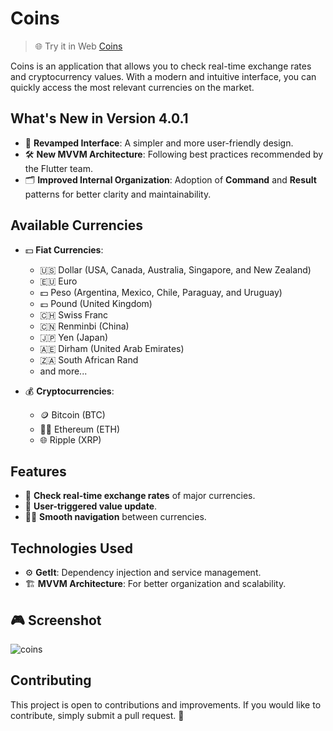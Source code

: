 # Coins

> 🌐 Try it in Web [Coins](https://fagnerdossantos.github.io/coins/)

Coins is an application that allows you to check real-time exchange rates and cryptocurrency values. With a modern and intuitive interface, you can quickly access the most relevant currencies on the market.

## What's New in Version 4.0.1
- 🚀 **Revamped Interface**: A simpler and more user-friendly design.
- 🛠️ **New MVVM Architecture**: Following best practices recommended by the Flutter team.
- 🗂️ **Improved Internal Organization**: Adoption of **Command** and **Result** patterns for better clarity and maintainability.

## Available Currencies
- 💵 **Fiat Currencies**:
  - 🇺🇸 Dollar (USA, Canada, Australia, Singapore, and New Zealand)
  - 🇪🇺 Euro
  - 💵 Peso (Argentina, Mexico, Chile, Paraguay, and Uruguay)
  - 💷 Pound (United Kingdom)
  - 🇨🇭 Swiss Franc
  - 🇨🇳 Renminbi (China)
  - 🇯🇵 Yen (Japan)
  - 🇦🇪 Dirham (United Arab Emirates)
  - 🇿🇦 South African Rand
  - and more...

- 💰 **Cryptocurrencies**:
  - 🪙 Bitcoin (BTC)
  - 🐱‍💻 Ethereum (ETH)
  - 🌐 Ripple (XRP)

## Features

- 🔄 **Check real-time exchange rates** of major currencies.
- 🔔 **User-triggered value update**.
- 🚶‍♂️ **Smooth navigation** between currencies.

## Technologies Used

- ⚙️ **GetIt**: Dependency injection and service management.
- 🏗️ **MVVM Architecture**: For better organization and scalability.

## 🎮 Screenshot
![coins](https://github.com/user-attachments/assets/2ab909b1-aa6f-47c2-9588-220579457b77)


## Contributing

This project is open to contributions and improvements. If you would like to contribute, simply submit a pull request. 🙌
